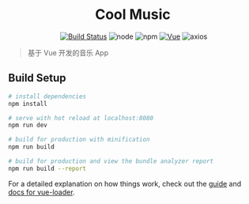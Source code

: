 <h1 align="center">Cool Music</h1>

<p align="center">
  <a href="https://travis-ci.org/facebesidewyj/cool-music"><img src="https://travis-ci.org/facebesidewyj/cool-music.svg?branch=master" alt="Build Status"></a>
  <img src="https://img.shields.io/node/v/passport.svg?style=plastic" alt="node">
  <img src="https://img.shields.io/npm/v/npm.svg" alt="npm">
  <a href="https://github.com/vuejs/vue"><img src="https://img.shields.io/badge/vue-v2.5.2-blue.svg" alt="Vue"></a>
  <img src="https://img.shields.io/badge/axios-0.17.1-yellow.svg" alt="axios">
</p>

> 基于 Vue 开发的音乐 App

## Build Setup

```bash
# install dependencies
npm install

# serve with hot reload at localhost:8080
npm run dev

# build for production with minification
npm run build

# build for production and view the bundle analyzer report
npm run build --report
```

For a detailed explanation on how things work, check out the [guide](http://vuejs-templates.github.io/webpack/) and [docs for vue-loader](http://vuejs.github.io/vue-loader).
